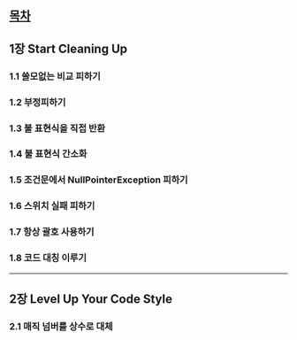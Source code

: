 ## [목차](https://pragprog.com/titles/javacomp/java-by-comparison/)

## 1장 Start Cleaning Up
### 1.1 쓸모없는 비교 피하기
### 1.2 부정피하기
### 1.3 불 표현식을 직접 반환
### 1.4 불 표현식 간소화
### 1.5 조건문에서 NullPointerException 피하기
### 1.6 스위치 실패 피하기
### 1.7 항상 괄호 사용하기
### 1.8 코드 대칭 이루기

---

## 2장 Level Up Your Code Style
### 2.1 매직 넘버를 상수로 대체